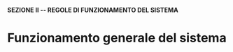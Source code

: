 **SEZIONE II -- REGOLE DI FUNZIONAMENTO DEL SISTEMA**

Funzionamento generale del sistema
==================================
